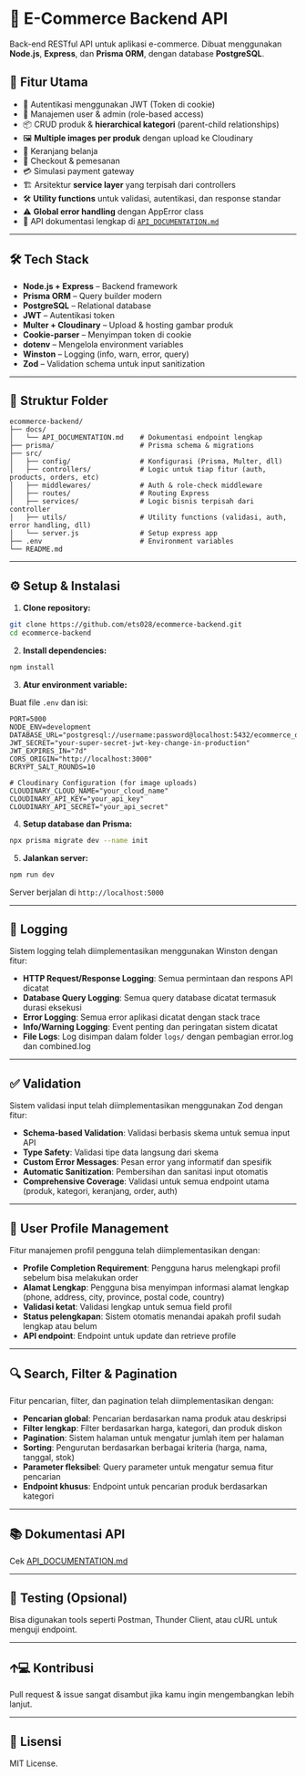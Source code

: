 # 💼 E-Commerce Backend API

Back-end RESTful API untuk aplikasi e-commerce. Dibuat menggunakan **Node.js**, **Express**, dan **Prisma ORM**, dengan database **PostgreSQL**.

## 🚀 Fitur Utama

- 🔐 Autentikasi menggunakan JWT (Token di cookie)
- 👤 Manajemen user & admin (role-based access)
- 📦 CRUD produk & **hierarchical kategori** (parent-child relationships)
- 🖼️ **Multiple images per produk** dengan upload ke Cloudinary
- 🛒 Keranjang belanja
- 🧾 Checkout & pemesanan
- 💳 Simulasi payment gateway
- 🏗️ Arsitektur **service layer** yang terpisah dari controllers
- 🛠️ **Utility functions** untuk validasi, autentikasi, dan response standar
- ⚠️ **Global error handling** dengan AppError class
- 📂 API dokumentasi lengkap di [`API_DOCUMENTATION.md`](./docs/API_DOCUMENTATION.md)

---

## 🛠️ Tech Stack

- **Node.js + Express** – Backend framework
- **Prisma ORM** – Query builder modern
- **PostgreSQL** – Relational database
- **JWT** – Autentikasi token
- **Multer + Cloudinary** – Upload & hosting gambar produk
- **Cookie-parser** – Menyimpan token di cookie
- **dotenv** – Mengelola environment variables
- **Winston** – Logging (info, warn, error, query)
- **Zod** – Validation schema untuk input sanitization

---

## 📁 Struktur Folder

```
ecommerce-backend/
├── docs/
│   └── API_DOCUMENTATION.md    # Dokumentasi endpoint lengkap
├── prisma/                     # Prisma schema & migrations
├── src/
│   ├── config/                 # Konfigurasi (Prisma, Multer, dll)
│   ├── controllers/            # Logic untuk tiap fitur (auth, products, orders, etc)
│   ├── middlewares/            # Auth & role-check middleware
│   ├── routes/                 # Routing Express
│   ├── services/               # Logic bisnis terpisah dari controller
│   ├── utils/                  # Utility functions (validasi, auth, error handling, dll)
│   └── server.js               # Setup express app
├── .env                        # Environment variables
└── README.md
```

---

## ⚙️ Setup & Instalasi

1. **Clone repository:**

```bash
git clone https://github.com/ets028/ecommerce-backend.git
cd ecommerce-backend
```

2. **Install dependencies:**

```bash
npm install
```

3. **Atur environment variable:**

Buat file `.env` dan isi:

```env
PORT=5000
NODE_ENV=development
DATABASE_URL="postgresql://username:password@localhost:5432/ecommerce_db"
JWT_SECRET="your-super-secret-jwt-key-change-in-production"
JWT_EXPIRES_IN="7d"
CORS_ORIGIN="http://localhost:3000"
BCRYPT_SALT_ROUNDS=10

# Cloudinary Configuration (for image uploads)
CLOUDINARY_CLOUD_NAME="your_cloud_name"
CLOUDINARY_API_KEY="your_api_key"
CLOUDINARY_API_SECRET="your_api_secret"
```

4. **Setup database dan Prisma:**

```bash
npx prisma migrate dev --name init
```

5. **Jalankan server:**

```bash
npm run dev
```

Server berjalan di `http://localhost:5000`

---

## 📝 Logging

Sistem logging telah diimplementasikan menggunakan Winston dengan fitur:

- **HTTP Request/Response Logging**: Semua permintaan dan respons API dicatat
- **Database Query Logging**: Semua query database dicatat termasuk durasi eksekusi
- **Error Logging**: Semua error aplikasi dicatat dengan stack trace
- **Info/Warning Logging**: Event penting dan peringatan sistem dicatat
- **File Logs**: Log disimpan dalam folder `logs/` dengan pembagian error.log dan combined.log

---

## ✅ Validation

Sistem validasi input telah diimplementasikan menggunakan Zod dengan fitur:

- **Schema-based Validation**: Validasi berbasis skema untuk semua input API
- **Type Safety**: Validasi tipe data langsung dari skema
- **Custom Error Messages**: Pesan error yang informatif dan spesifik
- **Automatic Sanitization**: Pembersihan dan sanitasi input otomatis
- **Comprehensive Coverage**: Validasi untuk semua endpoint utama (produk, kategori, keranjang, order, auth)

---

## 👤 User Profile Management

Fitur manajemen profil pengguna telah diimplementasikan dengan:

- **Profile Completion Requirement**: Pengguna harus melengkapi profil sebelum bisa melakukan order
- **Alamat Lengkap**: Pengguna bisa menyimpan informasi alamat lengkap (phone, address, city, province, postal code, country)
- **Validasi ketat**: Validasi lengkap untuk semua field profil
- **Status pelengkapan**: Sistem otomatis menandai apakah profil sudah lengkap atau belum
- **API endpoint**: Endpoint untuk update dan retrieve profile

---

## 🔍 Search, Filter & Pagination

Fitur pencarian, filter, dan pagination telah diimplementasikan dengan:

- **Pencarian global**: Pencarian berdasarkan nama produk atau deskripsi
- **Filter lengkap**: Filter berdasarkan harga, kategori, dan produk diskon
- **Pagination**: Sistem halaman untuk mengatur jumlah item per halaman
- **Sorting**: Pengurutan berdasarkan berbagai kriteria (harga, nama, tanggal, stok)
- **Parameter fleksibel**: Query parameter untuk mengatur semua fitur pencarian
- **Endpoint khusus**: Endpoint untuk pencarian produk berdasarkan kategori

---

## 📚 Dokumentasi API

Cek [API_DOCUMENTATION.md](./docs/API_DOCUMENTATION.md)

---

## 🥪 Testing (Opsional)

Bisa digunakan tools seperti Postman, Thunder Client, atau cURL untuk menguji endpoint.

---

## 🡩‍💻 Kontribusi

Pull request & issue sangat disambut jika kamu ingin mengembangkan lebih lanjut.

---

## 📄 Lisensi

MIT License.
